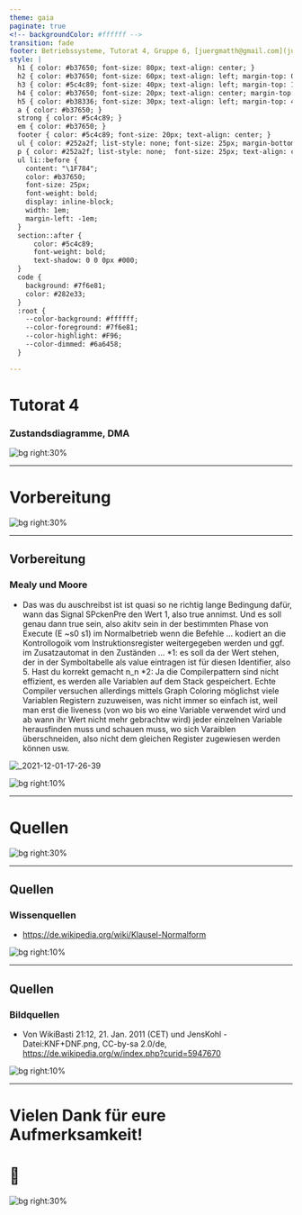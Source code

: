 ```yaml
---
theme: gaia
paginate: true
<!-- backgroundColor: #ffffff -->
transition: fade
footer: Betriebssysteme, Tutorat 4, Gruppe 6, [juergmatth@gmail.com](juertmatth@gmail.com), Universität Freiburg Technische Fakultät
style: |
  h1 { color: #b37650; font-size: 80px; text-align: center; }
  h2 { color: #b37650; font-size: 60px; text-align: left; margin-top: 0px; margin-bottom: 0px; line-height: 0px; line-height: 60px;}
  h3 { color: #5c4c89; font-size: 40px; text-align: left; margin-top: 10px; margin-bottom: 20px; line-height: 40px;}
  h4 { color: #b37650; font-size: 20px; text-align: center; margin-top: 0px; margin-bottom: 20px; line-height: 0px; font-weight: normal; }
  h5 { color: #b38336; font-size: 30px; text-align: left; margin-top: 40px; margin-bottom: 30px; line-height: 0px; font-weight: normal; }
  a { color: #b37650; }
  strong { color: #5c4c89; }
  em { color: #b37650; }
  footer { color: #5c4c89; font-size: 20px; text-align: center; }
  ul { color: #252a2f; list-style: none; font-size: 25px; margin-bottom: 0px; }
  p { color: #252a2f; list-style: none;  font-size: 25px; text-align: center; margin-top: 0px; }
  ul li::before {
    content: "\1F784";
    color: #b37650;
    font-size: 25px;
    font-weight: bold;
    display: inline-block;
    width: 1em;
    margin-left: -1em;
  }
  section::after {
      color: #5c4c89;
      font-weight: bold;
      text-shadow: 0 0 0px #000;
  }
  code {
    background: #7f6e81;
    color: #282e33;
  }
  :root {
    --color-background: #ffffff;
    --color-foreground: #7f6e81;
    --color-highlight: #F96;
    --color-dimmed: #6a6458;
  }

---
```


# Tutorat 4 <!--fit-->
### Zustandsdiagramme, DMA <!--fit-->

<!--_class: lead-->
<!--big-->
![bg right:30%](_resources/background_2.png)

---

# Vorbereitung

<!--_class: lead-->
<!--big-->
![bg right:30%](_resources/background_2.png)
<!-- _backgroundColor: #7b738f; -->

---

## Vorbereitung
### Mealy und Moore

- Das was du auschreibst ist ist quasi so ne richtig lange Bedingung dafür, wann das Signal SPckenPre den Wert 1, also true annimst.
Und es soll genau dann true sein, also akitv sein in der bestimmten Phase von Execute (E ~s0 s1) im Normalbetrieb wenn die Befehle ...  kodiert an die
Kontrollogoik vom Instruktionsregister weitergegeben werden und ggf. im Zusatzautomat in den Zuständen ...
*1: es soll da der Wert stehen, der in der Symboltabelle als value eintragen ist für diesen
Identifier, also 5. Hast du korrekt gemacht n_n
*2: Ja die Compilerpattern sind nicht effizient, es werden alle Variablen auf dem Stack gespeichert. Echte Compiler versuchen allerdings mittels Graph Coloring möglichst viele Variablen Registern zuzuweisen, was nicht immer so einfach ist, weil man erst die liveness  (von wo bis wo eine Variable verwendet wird und ab wann ihr Wert nicht mehr gebrachtw wird) jeder einzelnen Variable herausfinden muss und schauen muss, wo sich Varaiblen überschneiden, also nicht dem gleichen Register zugewiesen werden können usw.

![_2021-12-01-17-26-39](_resources/_2021-12-01-17-26-39.png)

<!--small-->
![bg right:10%](_resources/background_2.png)

---

# Quellen

<!--_class: lead-->
<!--big-->
![bg right:30%](_resources/background_2.png)
<!-- _backgroundColor: #7b738f; -->

---

## Quellen
### Wissenquellen

- https://de.wikipedia.org/wiki/Klausel-Normalform

<!--small-->
![bg right:10%](_resources/background_2.png)

---

## Quellen
### Bildquellen

- Von WikiBasti 21:12, 21. Jan. 2011 (CET) und JensKohl - Datei:KNF+DNF.png, CC-by-sa 2.0/de, https://de.wikipedia.org/w/index.php?curid=5947670

<!--small-->
![bg right:10%](_resources/background_2.png)

---

# Vielen Dank für eure Aufmerksamkeit!
# :penguin:

<!--_class: lead-->
<!--big-->
![bg right:30%](_resources/background_2.png)
<!-- _backgroundColor: #7b738f; -->

